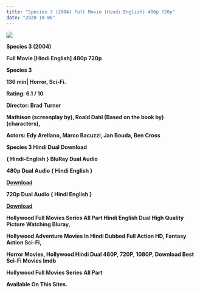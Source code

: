 ```yaml
---
title: "Species 3 (2004) Full Movie [Hindi English] 480p 720p"
date: "2020-10-06"
---
```


[**![](https://1.bp.blogspot.com/-kjsDl9Pults/X0C8VIE0b_I/AAAAAAAAEgo/_V8tV09yWwklGXgDmuEpzsXX9t95TQAHgCLcBGAsYHQ/s640/spsis3.webp)**](https://1.bp.blogspot.com/-kjsDl9Pults/X0C8VIE0b_I/AAAAAAAAEgo/_V8tV09yWwklGXgDmuEpzsXX9t95TQAHgCLcBGAsYHQ/s1600/spsis3.webp)

 **Species 3 (2004)**

**Full Movie \[Hindi English\] 480p 720p** 

**Species 3**

**136 min| Horror, Sci-Fi.**

**Rating: 6.1 / 10** 

**Director: Brad Turner** 

**Mathison (screenplay by), Roald Dahl (Based on the book by) (characters),** 

**Actors: Edy Arellano, Marco Bacuzzi, Jan Bouda, Ben Cross**

**Species 3 Hindi Dual Download**

**{ Hindi-English } BluRay Dual Audio**

**480p Dual Audio { Hindi English }**

[**Download**](http://hdmovielink.xyz/7821)

**720p Dual Audio { Hindi English }**

[**Download**](http://hdmovielink.xyz/7822)

**Hollywood Full Movies Series All Part Hindi English Dual High Quality Picture Watching Bluray,**

 **Hollywood Adventure Movies In Hindi Dubbed Full Action HD, Fantasy Action Sci-Fi,**

**Horror Movies, Hollywood Hindi Dual 480P, 720P, 1080P, Download Best Sci-Fi Movies Imdb** 

**Hollywood Full Movies Series All Part**

**Available On This Sites.**

